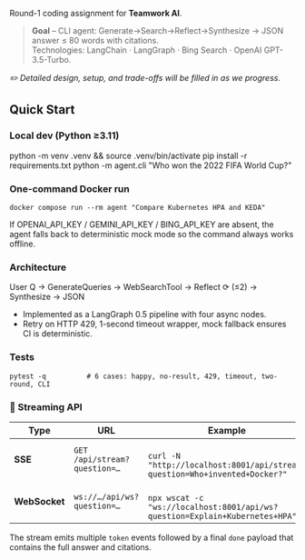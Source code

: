 Round-1 coding assignment for **Teamwork AI**.

> **Goal** – CLI agent: Generate→Search→Reflect→Synthesize → JSON answer ≤ 80 words with citations.  
> Technologies: LangChain · LangGraph · Bing Search · OpenAI GPT-3.5-Turbo.

_✏️ Detailed design, setup, and trade-offs will be filled in as we progress._

## Quick Start

### Local dev (Python ≥3.11)

python -m venv .venv && source .venv/bin/activate
pip install -r requirements.txt
python -m agent.cli "Who won the 2022 FIFA World Cup?"


### One-command Docker run

    docker compose run --rm agent "Compare Kubernetes HPA and KEDA"

If OPENAI_API_KEY / GEMINI_API_KEY / BING_API_KEY are absent, the agent falls back to deterministic mock mode so the command always works offline.


### Architecture

User Q → GenerateQueries → WebSearchTool → Reflect ⟳ (≤2) → Synthesize → JSON

- Implemented as a LangGraph 0.5 pipeline with four async nodes.
- Retry on HTTP 429, 1-second timeout wrapper, mock fallback ensures CI is deterministic.


### Tests

    pytest -q          # 6 cases: happy, no-result, 429, timeout, two-round, CLI


### 🔌 Streaming API

| Type | URL | Example |
|------|-----|---------|
| **SSE** | `GET /api/stream?question=…` |<br>`curl -N "http://localhost:8001/api/stream?question=Who+invented+Docker?"` |
| **WebSocket** | `ws://…/api/ws?question=…` |<br>`npx wscat -c "ws://localhost:8001/api/ws?question=Explain+Kubernetes+HPA"` |

The stream emits multiple `token` events followed by a final `done` payload that
contains the full answer and citations.
